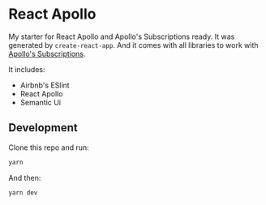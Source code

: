 # React Apollo

My starter for React Apollo and Apollo's Subscriptions ready. It was generated by `create-react-app`. And it comes with all libraries to work with [Apollo's Subscriptions](https://www.apollographql.com/docs/react/advanced/subscriptions.html).

It includes:

* Airbnb's ESlint
* React Apollo
* Semantic Ui

## Development

Clone this repo and run:

```bash
yarn
```

And then:

```bash
yarn dev
```
